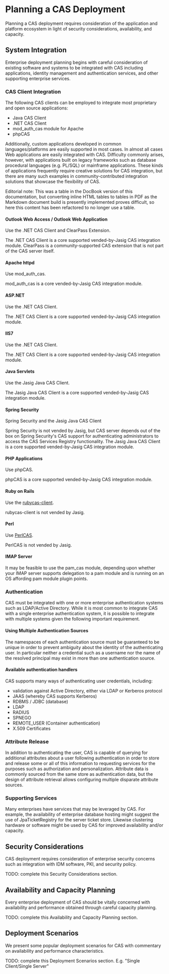# Planning a CAS Deployment #

Planning a CAS deployment requires consideration of the application and platform ecosystem in light of security considerations, availability, and capacity.

## System Integration ##

Enterprise deployment planning begins with careful consideration of existing software and systems to be integrated with CAS including applications, identity management and authentication services, and other supporting enterprise services.

### CAS Client Integration ###

The following CAS clients can be employed to integrate most proprietary and open source applications:

* Java CAS Client
* .NET CAS Client
* mod_auth_cas module for Apache
* phpCAS

Additionally, custom applications developed in common languages/platforms are easily supported in most cases. In almost all cases Web applications are easily integrated with CAS. Difficulty commonly arises, however, with applications built on legacy frameworks such as database procedural languages (e.g. PL/SQL) or mainframe applications. These kinds of applications frequently require creative solutions for CAS integration, but there are many such examples in community-contributed integration solutions that showcase the flexibility of CAS.

<p class="editorial-note">Editorial note: This was a table in the DocBook version of this documentation, but converting inline HTML tables to tables in PDF as the Markdown document build is presently implemented proves difficult, so here this content has been refactored to no longer use a table.</p>

#### Outlook Web Access / Outlook Web Application ####

Use the .NET CAS Client and ClearPass Extension.

The .NET CAS Client is a core supported vended-by-Jasig CAS integration module. ClearPass is a community-supported CAS extension that is not part of the CAS server itself.

#### Apache httpd ####

Use mod_auth_cas.

mod_auth_cas is a core vended-by-Jasig CAS integration module.

#### ASP.NET ####

Use the .NET CAS Client.

The .NET CAS Client is a core supported vended-by-Jasig CAS integration module.

#### IIS7 ####

Use the .NET CAS Client.

The .NET CAS Client is a core supported vended-by-Jasig CAS integration module.

#### Java Servlets ####

Use the Jasig Java CAS Client.

The Jasig Java CAS Client is a core supported vended-by-Jasig CAS integration module.

#### Spring Security ####

Spring Security and the Jasig Java CAS Client

Spring Security is not vended by Jasig, but CAS server depends out of the box on Spring Security's CAS support for authenticating administrators to access the CAS Services Registry functionality. The Jasig Java CAS Client is a core supported vended-by-Jasig CAS integration module.

#### PHP Applications ####

Use phpCAS.

phpCAS is a core supported vended-by-Jasig CAS integration module.

#### Ruby on Rails ####

Use the [rubycas-client].

rubycas-client is not vended by Jasig.

#### Perl ####

Use [PerlCAS].

PerlCAS is not vended by Jasig.

#### IMAP Server ####

It may be feasible to use the pam\_cas module, depending upon whether your IMAP server supports delegation to a pam module and is running on an OS affording pam module plugin points.


### Authentication ###

CAS must be integrated with one or more enterprise authentication systems such as LDAP/Active Directory. While it is most common to integrate CAS with a single enterprise authentication system, it is possible to integrate with multiple systems given the following important requirement.

#### Using Multiple Authentication Sources ####

The namespaces of each authentication source must be guaranteed to be unique in order to prevent ambiguity about the identity of the authenticating user. In particular neither a credential such as a username nor the name of the resolved principal may exist in more than one authentication source.

#### Available authentication handlers ####

CAS supports many ways of authenticating user credentials, including:

* validation against Active Directory, either via LDAP or Kerberos protocol
* JAAS (whereby CAS supports Kerberos)
* RDBMS / JDBC (database)
* LDAP
* RADIUS
* SPNEGO
* REMOTE_USER (Container authentication)
* X.509 Certificates

### Attribute Release ###

In addition to authenticating the user, CAS is capable of querying for additional attributes about a user following authentication in order to store and release some or all of this information to requesting services for the purposes such as authorization and personalization. Attribute data is commonly sourced from the same store as authentication data, but the design of attribute retrieval allows configuring multiple disparate attribute sources.

### Supporting Services ###

Many enterprises have services that may be leveraged by CAS. For example, the availability of enterprise database hosting might suggest the use of JpaTicketRegistry for the server ticket store. Likewise clustering hardware or software might be used by CAS for improved availability and/or capacity.

## Security Considerations ##

CAS deployment requires consideration of enterprise security concerns such as integration with IDM software, PKI, and security policy.

<p class="todo">TODO: complete this Security Considerations section.</p>

## Availability and Capacity Planning ##

Every enterprise deployment of CAS should be vitally concerned with availability and performance obtained through careful capacity planning.

<p class="todo">TODO: complete this Availability and Capacity Planning section.</p>

## Deployment Scenarios ##

We present some popular deployment scenarios for CAS with commentary on availability and performance characteristics.

<p class="todo">TODO: complete this Deployment Scenarios section. E.g. "Single Client/Single Server"</p>


[rubycas-client]: http://code.google.com/p/rubycas-client/
[PerlCAS]: http://sourcesup.cru.fr/projects/perlcas/
